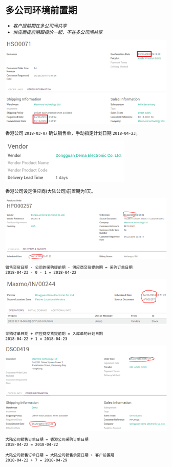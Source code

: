 # 多公司环境前置期

* *客户提前期在多公司间共享*
* *供应商提前期跟报价一起，不在多公司间共享*

![HSO](_images/inter_company_lead_time5.PNG)

香港公司 `2018-03-07` 确认销售单，手动指定计划日期 `2018-04-23`。

![Vendor Lead Time](_images/inter_company_lead_time4.PNG)

香港公司设定供应商(大陆公司)前置期为1天。

![HPO](_images/inter_company_lead_time2.PNG)

```
销售交货日期 - 公司的采购提前期 - 供应商交货提前期 = 采购订单日期
2018-04-23 - 0 - 1 = 2018-04-22
```

![HDO](_images/inter_company_lead_time3.PNG)

```
采购订单日期 + 供应商交货提前期 = 入库单的计划日期
2018-04-22 + 1 = 2018-04-23
```

![DSO](_images/inter_company_lead_time.PNG)

```
大陆公司销售订单日期 = 香港公司采购订单日期
2018-04-22 = 2018-04-22

大陆公司销售订单日期 = 大陆公司销售承诺日期 + 客户前置期
2018-04-22 + 7 = 2018-04-29
```